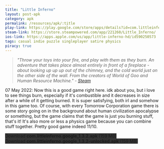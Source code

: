 ```yaml
---
title: "Little Inferno"
layout: post-apk
category: apk
permalink: /resources/apk/:title
play-link: https://play.google.com/store/apps/details?id=com.littleinferno.google
steam-link: https://store.steampowered.com/app/221260/Little_Inferno/
ios-link: https://apps.apple.com/us/app/little-inferno-hd/id590250573
tags: casual indie puzzle singleplayer satire physics
piracy: true
---
```


> _"Throw your toys into your fire, and play with them as they burn. An adventure that takes place almost entirely in front of a fireplace - about looking up up up out of the chimney, and the cold world just on the other side of the wall. From the creators of World of Goo and Human Resource Machine." - <a href="https://store.steampowered.com/app/221260/Little_Inferno/" target="_blank">Steam</a>_

<span class="timestamp">07 May 2022:</span> Now this is a good game right here. idk about you, but i love to see things burn, especially if it's combustible and it decreases in size after a while of it getting burned. It is super satisfying, both irl and somehow in this game too. Of course, with every Tomorrow Corporation game there is some story going on in the background about human civilization apocalypse or something, but the game claims that the game is just you burning stuff, that's it! It's also more or less a physics game because you can combine stuff together. Pretty good game indeed 11/10.

<div class="text-center">
    <a class="btn btn-dark btn-block w-100" onclick='apk("com.littleinferno.google_1.3.2.apk")' style="text-decoration: none; background-color: #333;"> Download <b>com.littleinferno.google_1.3.2.apk</b> (159 MB)</a><br>
    <a class="btn btn-dark btn-block w-100" onclick='apk("com.littleinferno.google_1.3.2-unlocked.apk")' style="text-decoration: none; background-color: #333;"> Download <b>com.littleinferno.google_1.3.2-unlocked.apk</b> (159 MB)</a>
</div>
